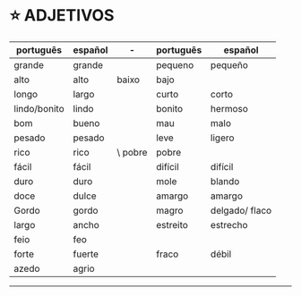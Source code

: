 # :star: ADJETIVOS

| português | español | - | português | español |
| --------- |-------- | - | --------- | ------- |
| grande | grande | | pequeno | pequeño |
| alto | alto | baixo |bajo |
| longo | largo | | curto | corto|
| lindo/bonito | lindo | | bonito | hermoso |
| bom | bueno | | mau | malo |
| pesado | pesado | | leve |ligero |
| rico | rico | \ pobre | pobre |
| fácil |fácil | | difícil | difícil | 
| duro | duro | | mole | blando |
| doce | dulce | | amargo | amargo |
| Gordo | gordo | | magro | delgado/ flaco |
| largo | ancho | | estreito | estrecho |
| feio | feo | | | |
| forte | fuerte | | fraco | débil |
| azedo | agrio | | | |

---

